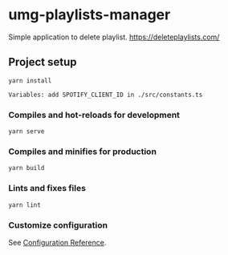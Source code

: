 # umg-playlists-manager

Simple application to delete playlist. https://deleteplaylists.com/

## Project setup
```
yarn install
```

```
Variables: add SPOTIFY_CLIENT_ID in ./src/constants.ts
```

### Compiles and hot-reloads for development
```
yarn serve
```

### Compiles and minifies for production
```
yarn build
```

### Lints and fixes files
```
yarn lint
```

### Customize configuration
See [Configuration Reference](https://cli.vuejs.org/config/).
